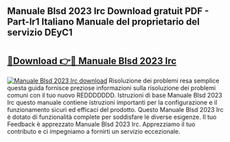 ## Manuale Blsd 2023 Irc Download gratuit PDF - Part-lr1 Italiano Manuale del proprietario del servizio DEyC1

# <h2><a href="http://dfgk95.blite.top/?on=Manuale+Blsd+2023+Irc">🔗Download 👉🔴 Manuale Blsd 2023 Irc</a></h2>

[![Manuale Blsd 2023 Irc download](https://i.imgur.com/lujVjoI.png)](http://dfgk95.blite.top/?on=Manuale+Blsd+2023+Irc)
Risoluzione dei problemi resa semplice questa guida fornisce preziose informazioni sulla risoluzione dei problemi comuni con il tuo nuovo REDDDDDDD. Istruzioni di base Manuale Blsd 2023 Irc questo manuale contiene istruzioni importanti per la configurazione e il funzionamento sicuri ed efficaci del prodotto. Questo Manuale Blsd 2023 Irc è dotato di funzionalità complete per soddisfare le diverse esigenze. Il tuo Feedback è apprezzato Manuale Blsd 2023 Irc. Apprezziamo il tuo contributo e ci impegniamo a fornirti un servizio eccezionale.

